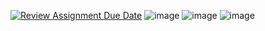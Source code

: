 [![Review Assignment Due Date](https://classroom.github.com/assets/deadline-readme-button-22041afd0340ce965d47ae6ef1cefeee28c7c493a6346c4f15d667ab976d596c.svg)](https://classroom.github.com/a/W2_TH6Rw)
![image](https://github.com/user-attachments/assets/efbbd527-1020-488a-8253-8e5d03c103aa)
![image](https://github.com/user-attachments/assets/1b86f319-dfd8-4a46-be6a-4767a648326f)
![image](https://github.com/user-attachments/assets/22bb2da1-9388-47cf-b522-58d375174ced)
